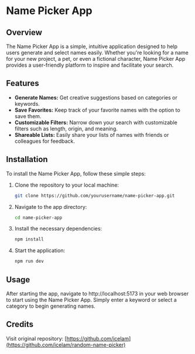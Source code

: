 # Name Picker App

## Overview

The Name Picker App is a simple, intuitive application designed to help users generate and select names easily. Whether you're looking for a name for your new project, a pet, or even a fictional character, Name Picker App provides a user-friendly platform to inspire and facilitate your search.

## Features

- **Generate Names:** Get creative suggestions based on categories or keywords.
- **Save Favorites:** Keep track of your favorite names with the option to save them.
- **Customizable Filters:** Narrow down your search with customizable filters such as length, origin, and meaning.
- **Shareable Lists:** Easily share your lists of names with friends or colleagues for feedback.

## Installation

To install the Name Picker App, follow these simple steps:

1. Clone the repository to your local machine:

   ```bash
   git clone https://github.com/yourusername/name-picker-app.git
   ```

2. Navigate to the app directory:

   ```bash
   cd name-picker-app
   ```

3. Install the necessary dependencies:

   ```bash
   npm install
   ```

4. Start the application:

   ```bash
   npm run dev
   ```

## Usage

After starting the app, navigate to http://localhost:5173 in your web browser to start using the Name Picker App. Simply enter a keyword or select a category to begin generating names.

## Credits

Visit original repository: [https://github.com/icelam](https://github.com/icelam/random-name-picker)
